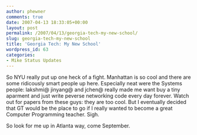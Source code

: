 ```yaml
---
author: phewner
comments: true
date: 2007-04-13 18:33:05+00:00
layout: post
permalink: /2007/04/13/georgia-tech-my-new-school/
slug: georgia-tech-my-new-school
title: 'Georgia Tech: My New School'
wordpress_id: 63
categories:
- Mike Status Updates
---
```


So NYU really put up one heck of a fight.  Manhattan is so cool and there are some ridicously smart people up here.  Especially neat were the Systems people: lakshmi@ jinyang@ and jchen@ really made me want buy a tiny aparment and just write peverse networking code every day forever.  Watch out for papers from these guys: they are too cool.  But I eventually decided that GT would be the place to go if I really wanted to become a great Computer Programming teacher.  Sigh.

So look for me up in Atlanta way, come September.
